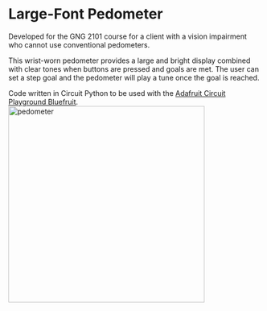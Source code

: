 # Large-Font Pedometer
Developed for the GNG 2101 course for a client with a vision impairment who cannot use conventional pedometers.

This wrist-worn pedometer provides a large and bright display combined with clear tones when buttons are pressed and goals are met. The user can set a step goal and the pedometer will play a tune once the goal is reached.

Code written in Circuit Python to be used with the [Adafruit Circuit Playground Bluefruit](https://learn.adafruit.com/adafruit-circuit-playground-bluefruit).
<img src="https://user-images.githubusercontent.com/20731423/184932790-6d319cb6-045d-49e6-8154-1ef9d4a9388e.JPG" alt="pedometer" style="width:390px;"/>

